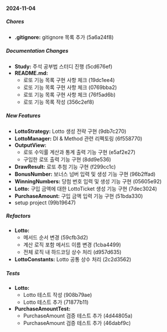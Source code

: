 #### 2024-11-04

##### Chores

* **.gitignore:**  gitignore 목록 추가 (5a6a24f8)

##### Documentation Changes

* **Study:**  주석 공부법 스터디 진행 (5cd676ef)
* **README.md:**
  *  로또 기능 목록 구현 사항 체크 (19dc1ee4)
  *  로또 기능 목록 구현 사항 체크 (0769bba2)
  *  로또 기능 목록 구현 사항 체크 (76f5ad6b)
  *  로또 기능 목록 작성 (356c2ef8)

##### New Features

* **LottoStrategy:**  Lotto 생성 전략 구현 (9db7c270)
* **LottoManager:**  DI & Method 관련 리펙토링 (6f558770)
* **OutputView:**
  *  로또 수익률 계산과 통계 출력 기능 구현 (e5af2e27)
  *  구입한 로또 출력 기능 구현 (8dd9e536)
* **DrawResult:**  로또 추첨 기능 구현 (f299cc1c)
* **BonusNumber:**  보너스 넘버 입력 및 생성 기능 구현 (96b2ffad)
* **WinningNumbers:**  당첨 번호 입력 및 생성 기능 구현 (05605e92)
* **Lotto:**  구입 금액에 대한 LottoTicket 생성 기능 구현 (7dec3024)
* **PurchaseAmount:**  구입 금액 입력 기능 구현 (51bda330)
*  setup project (99b19647)

##### Refactors

* **Lotto:**
  *  메서드 순서 변경 (59cfb3d2)
  *  계산 로직 포함 메서드 이름 변경 (1cba4499)
  *  전체 로직 내 하드코딩 상수 처리 (d957d635)
* **LottoConstants:**  Lotto 공통 상수 처리 (2c2d3562)

##### Tests

* **Lotto:**
  *  Lotto 테스트 작성 (908b79ae)
  *  Lotto 테스트 추가 (71877b11)
* **PurchaseAmountTest:**
  *  PurchaseAmount 검증 테스트 추가 (4d44805a)
  *  PurchaseAmount 검증 테스트 추가 (46dabf9c)

